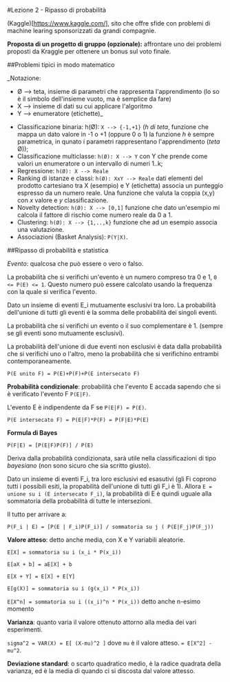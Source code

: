 #Lezione 2 - Ripasso di probabilità

(Kaggle)[https://www.kaggle.com/], sito che offre sfide con problemi di machine learing sponsorizzati da grandi compagnie.

__Proposta di un progetto di gruppo (opzionale):__ affrontare uno dei problemi proposti da Kraggle per ottenere un bonus sul voto finale.

##Problemi tipici in modo matematico

_Notazione: 
* Ø --> teta, insieme di parametri che rappresenta l'apprendimento (lo so è il simbolo dell'insieme vuoto, ma è semplice da fare)
* X --> insieme di dati su cui applicare l'algoritmo
* Y --> enumeratore (etichette)_

- Classificazione binaria: h(Ø): `X --> {-1,+1}` (_h di teta_, funzione che mappa un dato valore in -1 o +1 (oppure 0 o 1) la funzione _h_ è sempre parametrica, in qunato i parametri rappresentano l'apprendimento (_teta_ Ø));
- Classificazione multiclasse: `h(Ø): X --> Y` con Y che prende come valori un enumeratore o un intervallo di numeri 1..k;
- Regressione: `h(Ø): X --> Reale`
- Ranking di istanze e classi: `h(Ø): XxY --> Reale` dati elementi del prodotto cartesiano tra X (esempio) e Y (etichetta) associa un punteggio espresso da un numero reale. Una funzione che valuta la coppia (x,y) con _x_ valore e _y_ classificazione.
- Novelty detection: `h(Ø): X --> [0,1]` funzione che dato un'esempio mi calcola il fattore di rischio come numero reale da 0 a 1.
- Clustering: `h(Ø): X --> {1,..,k}` funzione che ad un esempio associa una valutazione.
- Associazioni (Basket Analysis): `P(Y|X)`.

##Ripasso di probabilità e statistica

_Evento_: qualcosa che può essere o vero o falso.

La probabilità che si verifichi un'evento è un numero compreso tra 0 e 1, `0 <= P(E) <= 1`. Questo numero può essere calcolato usando la frequenza con la quale si verifica l'evento.

Dato un insieme di eventi E_i mutuamente esclusivi tra loro. La probabilità dell'unione di tutti gli eventi è la somma delle probabilità dei singoli eventi.

La probabilità che si verifichi un evento o il suo complementare è 1. (sempre se gli eventi sono mutuamente esclusivi).

La probabilità dell'unione di due eventi non esclusivi è data dalla probabilità che si verifichi uno o l'altro, meno la probabilità che si verifichino entrambi contemporaneamente.

`P(E unito F) = P(E)+P(F)+P(E intersecato F)`

__Probabilità condizionale__: probabilità che l'evento E accada sapendo che si è verificato l'evento F `P(E|F)`.

L'evento E è indipendente da F se `P(E|F) = P(E)`.

`P(E intersecato F) = P(E|F)*P(F) = P(F|E)*P(E)`

__Formula di Bayes__

`P(F|E) = [P(E|F)P(F)] / P(E)`

Deriva dalla probabilità condizionata, sarà utile nella classificazioni di tipo _bayesiano_ (non sono sicuro che sia scritto giusto).

Dato un insieme di eventi F_i, tra loro esclusivi ed esasutivi (gli Fi coprono tutti i possibili esiti, la propabilità dell'unione di tutti gli F_i è 1).
Allora `E = unione su i (E intersecato F_i)`, la probabilità di E è quindi uguale alla sommatoria della probabilità di tutte le intersezioni.

Il tutto per arrivare a:

`P(F_i | E) = [P(E | F_i)P(F_i)] / sommatoria su j ( P(E|F_j)P(F_j))`

__Valore atteso__: detto anche media, con X e Y variabili aleatorie.

`E[X] = sommatoria su i (x_i * P(x_i))`

`E[aX + b] = aE[X] + b`

`E[X + Y] = E[X] + E[Y]`

`E[g(X)] = sommatoria su i (g(x_i) * P(x_i))`

`E[X^n] = sommatoria su i ((x_i)^n * P(x_i))` detto anche n-esimo momento 

__Varianza__: quanto varia il valore ottenuto attorno alla media dei vari esperimenti.

`sigma^2 = VAR(X) = E[ (X-mu)^2 ]` dove `mu` è il valore atteso. `= E[X^2] - mu^2`.

__Deviazione standard__: o scarto quadratico medio, è la radice quadrata della varianza, ed è la media di quando ci si discosta dal valore attesso.






















